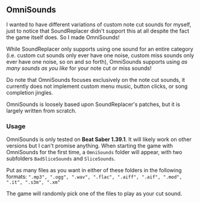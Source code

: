 ## OmniSounds
I wanted to have different variations of custom note cut sounds for myself, just to notice that SoundReplacer didn't support this at all despite the fact the game itself does. So I made OmniSounds!

While SoundReplacer only supports using one sound for an entire category (i.e. custom cut sounds only ever have one noise, custom miss sounds only ever have one noise, so on and so forth), OmniSounds supports using *as many sounds as you like* for your note cut or miss sounds!

Do note that OmniSounds focuses exclusively on the note cut sounds, it currently does not implement custom menu music, button clicks, or song completion jingles.

OmniSounds is loosely based upon SoundReplacer's patches, but it is largely written from scratch.

### Usage
OmniSounds is only tested on **Beat Saber 1.39.1**. It will likely work on other versions but I can't promise anything.
When starting the game with OmniSounds for the first time, a ``OmniSounds`` folder will appear, with two subfolders ``BadSliceSounds`` and ``SliceSounds``.

Put as many files as you want in either of these folders in the following formats: ``".mp3", ".ogg", ".wav", ".flac", ".aiff", ".aif", ".mod", ".it", ".s3m", ".xm"``

The game will randomly pick one of the files to play as your cut sound. 
